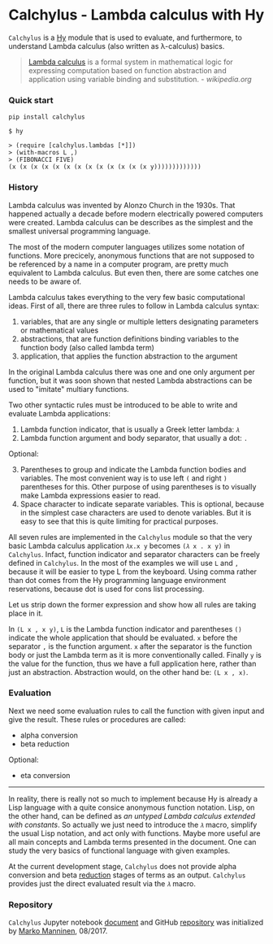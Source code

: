 # Calchylus - Lambda calculus with Hy

`Calchylus` is a [Hy](http://docs.hylang.org) module that is used to evaluate, and furthermore, to understand Lambda calculus (also written as λ-calculus) basics.

<blockquote><a href="https://en.wikipedia.org/wiki/Lambda_calculus">Lambda calculus</a> is a formal system in mathematical logic for expressing computation based on function abstraction and application using variable binding and substitution. -<i> wikipedia.org</i></blockquote>

### Quick start

`pip install calchylus`

`$ hy`

```
> (require [calchylus.lambdas [*]])
> (with-macros L ,)
> (FIBONACCI FIVE)
(x (x (x (x (x (x (x (x (x (x (x (x (x y)))))))))))))
```

### History

Lambda calculus was invented by Alonzo Church in the 1930s. That happened actually a decade before modern electrically powered computers were created. Lambda calculus can be describes as the simplest and the smallest universal programming language.

The most of the modern computer languages utilizes some notation of functions. More precicely, anonymous functions that are not supposed to be referenced by a name in a computer program, are pretty much equivalent to Lambda calculus. But even then, there are some catches one needs to be aware of.

Lambda calculus takes everything to the very few basic computational ideas. First of all, there are three rules to follow in Lambda calculus syntax:

1. variables, that are any single or multiple letters designating parameters or mathematical values
2. abstractions, that are function definitions binding variables to the function body (also called lambda term)
3. application, that applies the function abstraction to the argument

In the original Lambda calculus there was one and one only argument per function, but it was soon shown that nested Lambda abstractions can be used to "imitate" multiary functions.

Two other syntactic rules must be introduced to be able to write and evaluate Lambda applications:

1. Lambda function indicator, that is usually a Greek letter lambda: `𝜆`
2. Lambda function argument and body separator, that usually a dot: `.`

Optional:

3. Parentheses to group and indicate the Lambda function bodies and variables. The most convenient way is to use left `(` and right `)` parentheses for this. Other purpose of using parentheses is to visually make Lambda expressions easier to read.
4. Space character to indicate separate variables. This is optional, because in the simplest case characters are used to denote variables. But it is easy to see that this is quite limiting for practical purposes.

All seven rules are implemented in the `Calchylus` module so that the very basic Lambda calculus application `𝜆x.x y` becomes `(𝜆 x . x y)` in `Calchylus`. Infact, function indicator and separator characters can be freely defined in `Calchylus`. In the most of the examples we will use `L` and `,` because it will be easier to type L from the keyboard. Using comma rather than dot comes from the Hy programming language environment reservations, because dot is used for cons list processing.

Let us strip down the former expression and show how all rules are taking place in it.

In `(L x , x y)`, `L` is the Lambda function indicator and parentheses `()` indicate the whole application that should be evaluated. `x` before the separator `,` is the function argument. `x` after the separator is the function body or just the Lambda term as it is more conventionally called. Finally `y` is the value for the function, thus we have a full application here, rather than just an abstraction. Abstraction would, on the other hand be: `(L x , x)`.

### Evaluation

Next we need some evaluation rules to call the function with given input and give the result. These rules or procedures are called:

- alpha conversion
- beta reduction

Optional:

- eta conversion

*****

In reality, there is really not so much to implement because Hy is already a Lisp language with a quite consice anonymous function notation. Lisp, on the other hand, can be defined as *an untyped Lambda calculus extended with constants*. So actually we just need to introduce the `𝜆` macro, simplify the usual Lisp notation, and act only with functions. Maybe more useful are all main concepts and Lambda terms presented in the document. One can study the very basics of functional language with given examples.

At the current development stage, `Calchylus` does not provide alpha conversion and beta [reduction](https://en.wikipedia.org/wiki/Lambda_calculus#Reduction) stages of terms as an output. `Calchylus` provides just the direct evaluated result via the `𝜆` macro.

### Repository

`Calchylus` Jupyter notebook [document](http://nbviewer.jupyter.org/github/markomanninen/calchylus/blob/master/Calchylus%20-%20Lambda%20calculus%20in%20Hy.ipynb) and GitHub [repository](https://github.com/markomanninen/calchylus) was initialized by [Marko Manninen](https://github.com/markomanninen), 08/2017.
